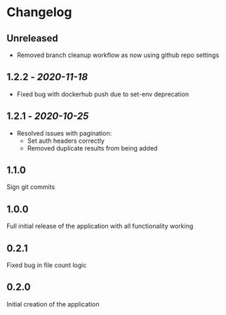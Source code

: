 # Changelog

## Unreleased

- Removed branch cleanup workflow as now using github repo settings

## 1.2.2 - *2020-11-18*

- Fixed bug with dockerhub push due to set-env deprecation

## 1.2.1 - *2020-10-25*

- Resolved issues with pagination:
  - Set auth headers correctly
  - Removed duplicate results from being added

## 1.1.0

Sign git commits

## 1.0.0

Full initial release of the application with all functionality working

## 0.2.1

Fixed bug in file count logic

## 0.2.0

Initial creation of the application
